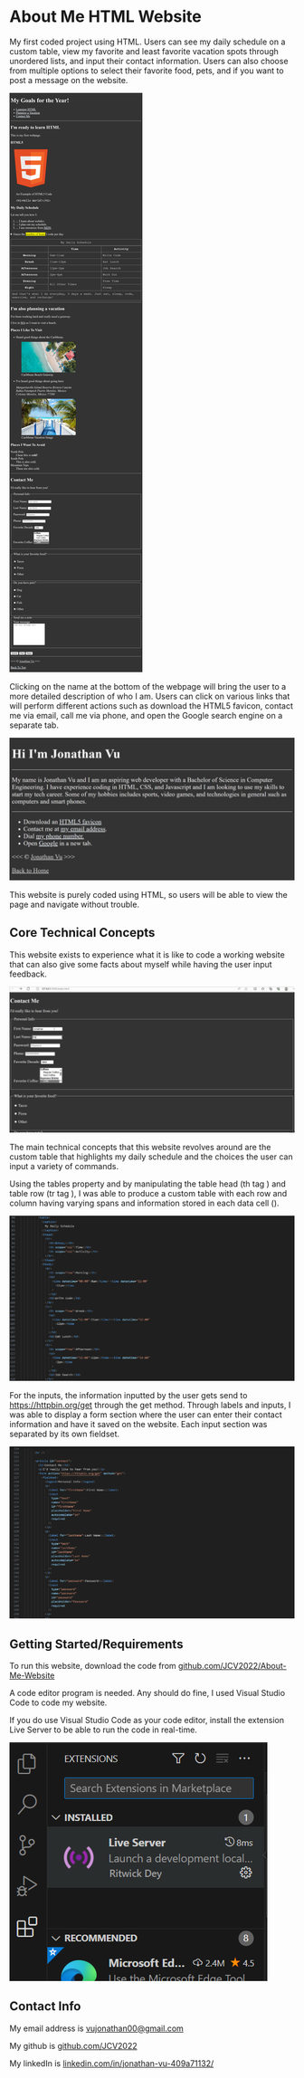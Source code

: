 # About Me HTML Website

My first coded project using HTML. Users can see my daily schedule on a custom table, view my favorite and least favorite vacation spots through unordered lists, and input their contact information. Users can also choose from multiple options to select their favorite food, pets, and if you want to post a message on the website.

![](img/home.png)

Clicking on the name at the bottom of the webpage will bring the user to a more detailed description of who I am. Users can click on various links that will perform different actions such as download the HTML5 favicon, contact me via email, call me via phone, and open the Google search engine on a separate tab. 

![](img/about.png)

This website is purely coded using HTML, so users will be able to view the page and navigate without trouble. 

## Core Technical Concepts

This website exists to experience what it is like to code a working website that can also give some facts about myself while having the user input feedback.

![about_me](img/about_me.gif)

The main technical concepts that this website revolves around are the custom table that highlights my daily schedule and the choices the user can input a variety of commands. 

Using the tables property and by manipulating the table head (th tag <th>) and table row (tr tag <tr>), I was able to produce a custom table with each row and column having varying spans and information stored in each data cell (<td>). 

![](img/html.png)

For the inputs, the information inputted by the user gets send to https://httpbin.org/get through the get method. Through labels and inputs, I was able to display a form section where the user can enter their contact information and have it saved on the website. Each input section was separated by its own fieldset.

![](img/html1.png)

## Getting Started/Requirements

To run this website, download the code from [github.com/JCV2022/About-Me-Website](https://github.com/JCV2022/About-Me-Website)

A code editor program is needed. Any should do fine, I used Visual Studio Code to code my website.

If you do use Visual Studio Code as your code editor, install the extension Live Server to be able to run the code in real-time.

![](img/liveserver.png)

## Contact Info

My email address is vujonathan00@gmail.com

My github is [github.com/JCV2022](https://github.com/JCV2022/About-Me-Website)

My linkedIn is [linkedin.com/in/jonathan-vu-409a71132/](https://github.com/JCV2022/About-Me-Website)
